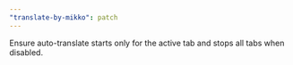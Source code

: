 ```yaml
---
"translate-by-mikko": patch
---
```

Ensure auto-translate starts only for the active tab and stops all tabs when disabled.

